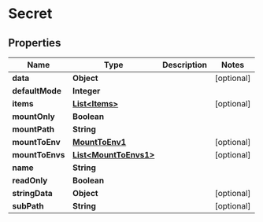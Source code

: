 

# Secret


## Properties

| Name | Type | Description | Notes |
|------------ | ------------- | ------------- | -------------|
|**data** | **Object** |  |  [optional] |
|**defaultMode** | **Integer** |  |  |
|**items** | [**List&lt;Items&gt;**](Items.md) |  |  [optional] |
|**mountOnly** | **Boolean** |  |  |
|**mountPath** | **String** |  |  |
|**mountToEnv** | [**MountToEnv1**](MountToEnv1.md) |  |  [optional] |
|**mountToEnvs** | [**List&lt;MountToEnvs1&gt;**](MountToEnvs1.md) |  |  [optional] |
|**name** | **String** |  |  |
|**readOnly** | **Boolean** |  |  |
|**stringData** | **Object** |  |  [optional] |
|**subPath** | **String** |  |  [optional] |



